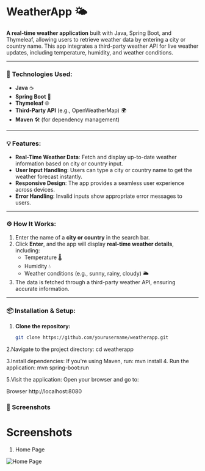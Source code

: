 # **WeatherApp** 🌤️

**A real-time weather application** built with Java, Spring Boot, and Thymeleaf, allowing users to retrieve weather data by entering a city or country name. This app integrates a third-party weather API for live weather updates, including temperature, humidity, and weather conditions.

---

### 🔧 **Technologies Used:**

- **Java** ☕
- **Spring Boot** 🚀
- **Thymeleaf** 🌐
- **Third-Party API** (e.g., OpenWeatherMap) 🌍
- **Maven** 🛠️ (for dependency management)

---

### 💡 **Features:**

- **Real-Time Weather Data**: Fetch and display up-to-date weather information based on city or country input.
- **User Input Handling**: Users can type a city or country name to get the weather forecast instantly.
- **Responsive Design**: The app provides a seamless user experience across devices.
- **Error Handling**: Invalid inputs show appropriate error messages to users.

---

### ⚙️ **How It Works:**

1. Enter the name of a **city or country** in the search bar.
2. Click **Enter**, and the app will display **real-time weather details**, including:
   - Temperature 🌡️
   - Humidity 💧
   - Weather conditions (e.g., sunny, rainy, cloudy) 🌥️
3. The data is fetched through a third-party weather API, ensuring accurate information.

---

### 📦 **Installation & Setup:**

1. **Clone the repository:**
   ```bash
   git clone https://github.com/yourusername/weatherapp.git
2.Navigate to the project directory:
cd weatherapp

3.Install dependencies: If you're using Maven, run:
mvn install
4. Run the application:
mvn spring-boot:run

5.Visit the application: Open your browser and go to:

Browser
http://localhost:8080
### 📸 Screenshots

# Screenshots
1. Home Page

![Home Page](https://github.com/Vignesh282004/weather-sky/blob/main/weatherftd/src/main/resources/static/images/clear.png)
